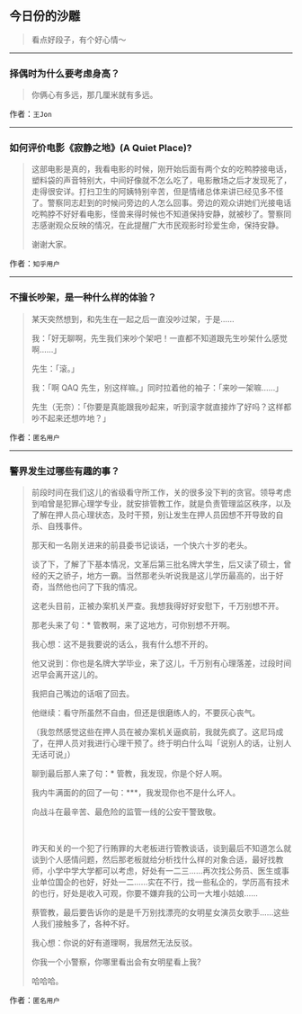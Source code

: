 ## 今日份的沙雕

> 看点好段子，有个好心情～


 
---

### 择偶时为什么要考虑身高？

> 你俩心有多远，那几厘米就有多远。


作者：`王Jon`

---

### 如何评价电影《寂静之地》(A Quiet Place)?

> 这部电影是真的，我看电影的时候，刚开始后面有两个女的吃鸭脖接电话，塑料袋的声音特别大，中间好像就不怎么吃了，电影散场之后才发现死了，走得很安详。打扫卫生的阿姨特别辛苦，但是情绪总体来讲已经见多不怪了。警察同志赶到的时候问旁边的人怎么回事。旁边的观众讲她们光接电话吃鸭脖不好好看电影，怪兽来得时候也不知道保持安静，就被秒了。警察同志感谢观众反映的情况，在此提醒广大市民观影时珍爱生命，保持安静。
> 
> 谢谢大家。


作者：`知乎用户`

---

### 不擅长吵架，是一种什么样的体验？

> 某天突然想到，和先生在一起之后一直没吵过架，于是……
> 
> 我：「好无聊啊，先生我们来吵个架吧！一直都不知道跟先生吵架什么感觉啊……」
> 
> 先生：「滚。」
> 
> 我：「啊 QAQ 先生，别这样嘛。」同时拉着他的袖子：「来吵一架嘛……」
> 
> 先生（无奈）：「你要是真能跟我吵起来，听到滚字就直接炸了好吗？这样都吵不起来还想咋地？」


作者：`匿名用户`

---

### 警界发生过哪些有趣的事？

> 前段时间在我们这儿的省级看守所工作，关的很多没下判的贪官。领导考虑到咱曾是犯罪心理学专业，就安排管教工作，就是负责管理监区秩序，以及了解在押人员心理状态，及时干预，别让发生在押人员因想不开导致的自杀、自残事件。
> 
> 那天和一名刚关进来的前县委书记谈话，一个快六十岁的老头。
> 
> 谈了下，了解了下基本情况，文革后第三批名牌大学生，后又读了硕士，曾经的天之骄子，地方一霸。当然那老头听说我是这儿学历最高的，出于好奇，当然他也问了下我的情况。
> 
> 这老头目前，正被办案机关严查。我想我得好好安慰下，千万别想不开。
> 
> 那老头来了句：* 管教啊，来了这地方，可你别想不开啊。
> 
> 我心想：这不是我要说的话么，我有什么想不开的。
> 
> 他又说到：你也是名牌大学毕业，来了这儿，千万别有心理落差，过段时间迟早会离开这儿的。
> 
> 我把自己嘴边的话咽了回去。
> 
> 他继续：看守所虽然不自由，但还是很磨练人的，不要灰心丧气。
> 
> （我忽然感觉这些在押人员在被办案机关逼疯前，我就先疯了。这尼玛成了，在押人员对我进行心理干预了。终于明白什么叫「说别人的话，让别人无话可说」）
> 
> 聊到最后那人来了句：* 管教，我发现，你是个好人啊。
> 
> 我内牛满面的的回了一句：***，我发现你也不是什么坏人。
> 
> 向战斗在最辛苦、最危险的监管一线的公安干警致敬。
> 
>  
> 
> 昨天和关的一个犯了行贿罪的大老板进行管教谈话，谈到最后不知道怎么就谈到个人感情问题，然后那老板就给分析找什么样的对象合适，最好找教师，小学中学大学都可以考虑，好处有一二三……再次找公务员、医生或事业单位国企的也好，好处一二……实在不行，找一些私企的，学历高有技术的也行，好处是收入可观，你要不嫌弃我的公司一大堆小姑娘……
> 
> 蔡管教，最后要告诉你的是是千万别找漂亮的女明星女演员女歌手……这些人我们接触多了，各种不好。
> 
> 我心想：你说的好有道理啊，我居然无法反驳。
> 
> 你我一个小警察，你哪里看出会有女明星看上我?
> 
> 哈哈哈。


作者：`匿名用户`